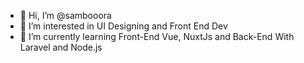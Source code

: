 - 👋 Hi, I’m @sambooora
- 👀 I’m interested in UI Designing and Front End Dev
- 🌱 I’m currently learning Front-End Vue, NuxtJs and Back-End With Laravel and Node.js

<!---
sambooora/sambooora is a ✨ special ✨ repository because its `README.md` (this file) appears on your GitHub profile.
You can click the Preview link to take a look at your changes.
--->
